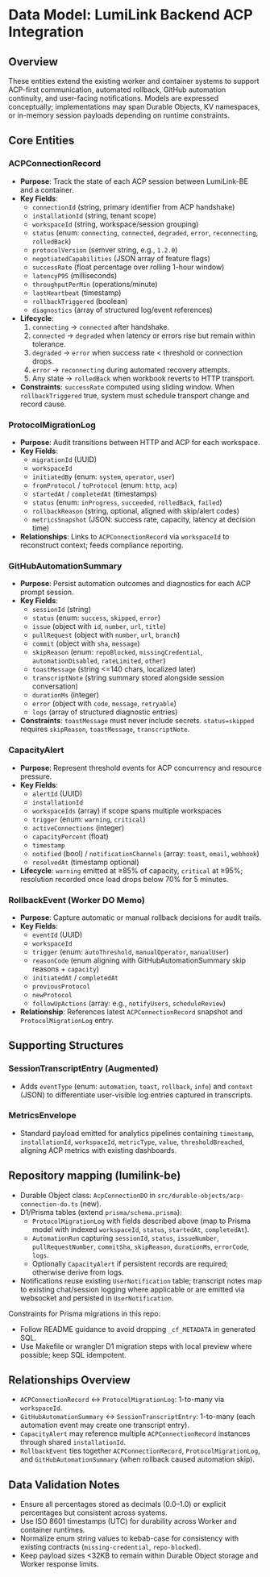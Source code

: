 # Data Model: LumiLink Backend ACP Integration

## Overview

These entities extend the existing worker and container systems to support ACP-first communication, automated rollback, GitHub automation continuity, and user-facing notifications. Models are expressed conceptually; implementations may span Durable Objects, KV namespaces, or in-memory session payloads depending on runtime constraints.

## Core Entities

### ACPConnectionRecord
- **Purpose**: Track the state of each ACP session between LumiLink-BE and a container.
- **Key Fields**:
  - `connectionId` (string, primary identifier from ACP handshake)
  - `installationId` (string, tenant scope)
  - `workspaceId` (string, workspace/session grouping)
  - `status` (enum: `connecting`, `connected`, `degraded`, `error`, `reconnecting`, `rolledBack`)
  - `protocolVersion` (semver string, e.g., `1.2.0`)
  - `negotiatedCapabilities` (JSON array of feature flags)
  - `successRate` (float percentage over rolling 1-hour window)
  - `latencyP95` (milliseconds)
  - `throughputPerMin` (operations/minute)
  - `lastHeartbeat` (timestamp)
  - `rollbackTriggered` (boolean)
  - `diagnostics` (array of structured log/event references)
- **Lifecycle**:
  1. `connecting` → `connected` after handshake.
  2. `connected` → `degraded` when latency or errors rise but remain within tolerance.
  3. `degraded` → `error` when success rate < threshold or connection drops.
  4. `error` → `reconnecting` during automated recovery attempts.
  5. Any state → `rolledBack` when workbook reverts to HTTP transport.
- **Constraints**: `successRate` computed using sliding window. When `rollbackTriggered` true, system must schedule transport change and record cause.

### ProtocolMigrationLog
- **Purpose**: Audit transitions between HTTP and ACP for each workspace.
- **Key Fields**:
  - `migrationId` (UUID)
  - `workspaceId`
  - `initiatedBy` (enum: `system`, `operator`, `user`)
  - `fromProtocol` / `toProtocol` (enum: `http`, `acp`)
  - `startedAt` / `completedAt` (timestamps)
  - `status` (enum: `inProgress`, `succeeded`, `rolledBack`, `failed`)
  - `rollbackReason` (string, optional, aligned with skip/alert codes)
  - `metricsSnapshot` (JSON: success rate, capacity, latency at decision time)
- **Relationships**: Links to `ACPConnectionRecord` via `workspaceId` to reconstruct context; feeds compliance reporting.

### GitHubAutomationSummary
- **Purpose**: Persist automation outcomes and diagnostics for each ACP prompt session.
- **Key Fields**:
  - `sessionId` (string)
  - `status` (enum: `success`, `skipped`, `error`)
  - `issue` (object with `id`, `number`, `url`, `title`)
  - `pullRequest` (object with `number`, `url`, `branch`)
  - `commit` (object with `sha`, `message`)
  - `skipReason` (enum: `repoBlocked`, `missingCredential`, `automationDisabled`, `rateLimited`, `other`)
  - `toastMessage` (string <=140 chars, localized later)
  - `transcriptNote` (string summary stored alongside session conversation)
  - `durationMs` (integer)
  - `error` (object with `code`, `message`, `retryable`)
  - `logs` (array of structured diagnostic entries)
- **Constraints**: `toastMessage` must never include secrets. `status=skipped` requires `skipReason`, `toastMessage`, `transcriptNote`.

### CapacityAlert
- **Purpose**: Represent threshold events for ACP concurrency and resource pressure.
- **Key Fields**:
  - `alertId` (UUID)
  - `installationId`
  - `workspaceIds` (array) if scope spans multiple workspaces
  - `trigger` (enum: `warning`, `critical`)
  - `activeConnections` (integer)
  - `capacityPercent` (float)
  - `timestamp`
  - `notified` (bool) / `notificationChannels` (array: `toast`, `email`, `webhook`)
  - `resolvedAt` (timestamp optional)
- **Lifecycle**: `warning` emitted at ≥85% of capacity, `critical` at ≥95%; resolution recorded once load drops below 70% for 5 minutes.

### RollbackEvent (Worker DO Memo)
- **Purpose**: Capture automatic or manual rollback decisions for audit trails.
- **Key Fields**:
  - `eventId` (UUID)
  - `workspaceId`
  - `trigger` (enum: `autoThreshold`, `manualOperator`, `manualUser`)
  - `reasonCode` (enum aligning with GitHubAutomationSummary skip reasons + `capacity`)
  - `initiatedAt` / `completedAt`
  - `previousProtocol`
  - `newProtocol`
  - `followUpActions` (array: e.g., `notifyUsers`, `scheduleReview`)
- **Relationship**: References latest `ACPConnectionRecord` snapshot and `ProtocolMigrationLog` entry.

## Supporting Structures

### SessionTranscriptEntry (Augmented)
- Adds `eventType` (enum: `automation`, `toast`, `rollback`, `info`) and `context` (JSON) to differentiate user-visible log entries captured in transcripts.

### MetricsEnvelope
- Standard payload emitted for analytics pipelines containing `timestamp`, `installationId`, `workspaceId`, `metricType`, `value`, `thresholdBreached`, aligning ACP metrics with existing dashboards.

## Repository mapping (lumilink-be)

- Durable Object class: `AcpConnectionDO` in `src/durable-objects/acp-connection-do.ts` (new).
- D1/Prisma tables (extend `prisma/schema.prisma`):
  - `ProtocolMigrationLog` with fields described above (map to Prisma model with indexed `workspaceId`, `status`, `startedAt`, `completedAt`).
  - `AutomationRun` capturing `sessionId`, `status`, `issueNumber`, `pullRequestNumber`, `commitSha`, `skipReason`, `durationMs`, `errorCode`, `logs`.
  - Optionally `CapacityAlert` if persistent records are required; otherwise derive from logs.
- Notifications reuse existing `UserNotification` table; transcript notes map to existing chat/session logging where applicable or are emitted via websocket and persisted in `UserNotification`.

Constraints for Prisma migrations in this repo:
- Follow README guidance to avoid dropping `_cf_METADATA` in generated SQL.
- Use Makefile or wrangler D1 migration steps with local preview where possible; keep SQL idempotent.

## Relationships Overview

- `ACPConnectionRecord` ↔ `ProtocolMigrationLog`: 1-to-many via `workspaceId`.
- `GitHubAutomationSummary` ↔ `SessionTranscriptEntry`: 1-to-many (each automation event may create one transcript entry).
- `CapacityAlert` may reference multiple `ACPConnectionRecord` instances through shared `installationId`.
- `RollbackEvent` ties together `ACPConnectionRecord`, `ProtocolMigrationLog`, and `GitHubAutomationSummary` (when rollback caused automation skip).

## Data Validation Notes

- Ensure all percentages stored as decimals (0.0–1.0) or explicit percentages but consistent across systems.
- Use ISO 8601 timestamps (UTC) for durability across Worker and container runtimes.
- Normalize enum string values to kebab-case for consistency with existing contracts (`missing-credential`, `repo-blocked`).
- Keep payload sizes <32KB to remain within Durable Object storage and Worker response limits.
